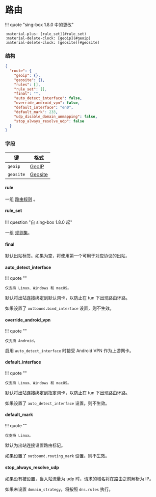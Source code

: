 # 路由

!!! quote "sing-box 1.8.0 中的更改"

    :material-plus: [rule_set](#rule_set)  
    :material-delete-clock: [geoip](#geoip)  
    :material-delete-clock: [geosite](#geosite)

### 结构

```json
{
  "route": {
    "geoip": {},
    "geosite": {},
    "rules": [],
    "rule_set": [],
    "final": "",
    "auto_detect_interface": false,
    "override_android_vpn": false,
    "default_interface": "en0",
    "default_mark": 233,
    "udp_disable_domain_unmapping": false,
    "stop_always_resolve_udp": false
  }
}
```

### 字段

| 键         | 格式                    |
|-----------|-----------------------|
| `geoip`   | [GeoIP](./geoip/)     |
| `geosite` | [Geosite](./geosite/) |

#### rule

一组 [路由规则](./rule/)    。

#### rule_set

!!! question "自 sing-box 1.8.0 起"

一组 [规则集](/configuration/rule-set/)。

#### final

默认出站标签。如果为空，将使用第一个可用于对应协议的出站。

#### auto_detect_interface

!!! quote ""

    仅支持 Linux、Windows 和 macOS。

默认将出站连接绑定到默认网卡，以防止在 tun 下出现路由环路。

如果设置了 `outbound.bind_interface` 设置，则不生效。

#### override_android_vpn

!!! quote ""

    仅支持 Android。

启用 `auto_detect_interface` 时接受 Android VPN 作为上游网卡。

#### default_interface

!!! quote ""

    仅支持 Linux、Windows 和 macOS。

默认将出站连接绑定到指定网卡，以防止在 tun 下出现路由环路。

如果设置了 `auto_detect_interface` 设置，则不生效。

#### default_mark

!!! quote ""

    仅支持 Linux。

默认为出站连接设置路由标记。

如果设置了 `outbound.routing_mark` 设置，则不生效。

#### stop_always_resolve_udp

如果没有被设置，当入站流量为 udp 时，请求的域名将在路由之前解析为 IP。

如果未设置 `domain_strategy`，将按照 `dns.rules` 执行。
